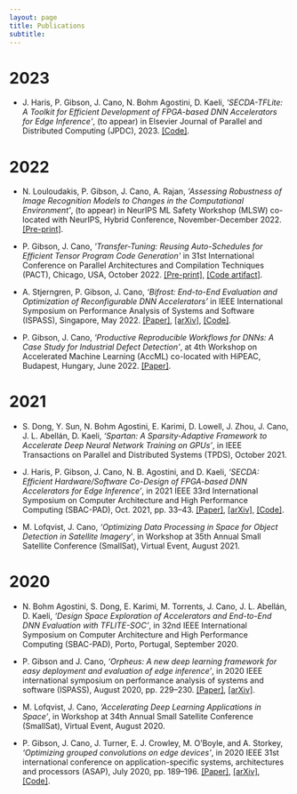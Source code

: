 ```yaml
---
layout: page
title: Publications
subtitle:
---
```


# 2023

- J. Haris, P. Gibson, J. Cano, N. Bohm Agostini, D. Kaeli, *'SECDA-TFLite: A Toolkit for Efficient Development of FPGA-based DNN Accelerators for Edge Inference'*, (to appear) in Elsevier Journal of Parallel and Distributed Computing (JPDC), 2023. [[Code]](https://github.com/gicLAB/SECDA-TFLite).

# 2022

- N. Louloudakis, P. Gibson, J. Cano, A. Rajan, *'Assessing Robustness of Image Recognition Models to Changes in the Computational Environment'*, (to appear) in NeurIPS ML Safety Workshop (MLSW) co-located with NeurIPS, Hybrid Conference, November-December 2022. [[Pre-print]](https://www.dcs.gla.ac.uk/~josecr/pub/2022_MLSW.pdf).

- P. Gibson, J. Cano,  *'Transfer-Tuning: Reusing Auto-Schedules for Efficient Tensor Program Code Generation'* in 31st International Conference on Parallel Architectures and Compilation Techniques (PACT), Chicago, USA, October 2022. [[Pre-print]](https://arxiv.org/abs/2201.05587), [[Code artifact]](https://github.com/gicLAB/transfer-tuning).

- A. Stjerngren, P. Gibson, J. Cano, *‘Bifrost: End-to-End Evaluation and Optimization of Reconfigurable DNN Accelerators’* in IEEE International Symposium on Performance Analysis of Systems and Software (ISPASS), Singapore, May 2022. [[Paper]](https://ieeexplore.ieee.org/document/9804659/), [[arXiv]](https://arxiv.org/abs/2204.12418), [[Code]](https://github.com/gicLAB/bifrost).

- P. Gibson, J. Cano, *'Productive Reproducible Workflows for DNNs: A Case Study for Industrial Defect Detection'*, at 4th Workshop on Accelerated Machine Learning (AccML) co-located with HiPEAC, Budapest, Hungary, June 2022. [[Paper]](https://arxiv.org/abs/2206.09359v1).


# 2021

- S. Dong, Y. Sun, N. Bohm Agostini, E. Karimi, D. Lowell, J. Zhou, J. Cano, J. L. Abellán, D. Kaeli, *‘Spartan: A Sparsity-Adaptive Framework to Accelerate Deep Neural Network Training on GPUs’*, in IEEE Transactions on Parallel and Distributed Systems (TPDS), October 2021.

- J. Haris, P. Gibson, J. Cano, N. B. Agostini, and D. Kaeli, *‘SECDA: Efficient Hardware/Software Co-Design of FPGA-based DNN Accelerators for Edge Inference’*, in 2021 IEEE 33rd International Symposium on Computer Architecture and High Performance Computing (SBAC-PAD), Oct. 2021, pp. 33–43. [[Paper]](https://ieeexplore.ieee.org/document/9651579), [[arXiv]](https://arxiv.org/abs/2110.00478), [[Code]](https://github.com/giclab/secda).

- M. Lofqvist, J. Cano, *‘Optimizing Data Processing in Space for Object Detection in Satellite Imagery’*, in Workshop at 35th Annual Small Satellite Conference (SmallSat), Virtual Event, August 2021.


# 2020

- N. Bohm Agostini, S. Dong, E. Karimi, M. Torrents, J. Cano, J. L. Abellán, D. Kaeli, *‘Design Space Exploration of Accelerators and End-to-End DNN Evaluation with TFLITE-SOC’*, in 32nd IEEE International Symposium on Computer Architecture and High Performance Computing (SBAC-PAD), Porto, Portugal, September 2020.

- P. Gibson and J. Cano, *‘Orpheus: A new deep learning framework for easy deployment and evaluation of edge inference’*, in 2020 IEEE international symposium on performance analysis of systems and software (ISPASS), August 2020, pp. 229–230. [[Paper]](https://ieeexplore.ieee.org/document/9238597), [[arXiv]](https://arxiv.org/abs/2007.13648).

- M. Lofqvist, J. Cano, *‘Accelerating Deep Learning Applications in Space’*, in Workshop at 34th Annual Small Satellite Conference (SmallSat), Virtual Event, August 2020.

- P. Gibson, J. Cano, J. Turner, E. J. Crowley, M. O’Boyle, and A. Storkey, *‘Optimizing grouped convolutions on edge devices’*, in 2020 IEEE 31st international conference on application-specific systems, architectures and processors (ASAP), July 2020, pp. 189–196. [[Paper]](https://ieeexplore.ieee.org/document/9153227/), [[arXiv]](https://arxiv.org/abs/2006.09791), [[Code]](https://github.com/apache/tvm/blob/main/python/tvm/topi/x86/group_conv2d.py#L109).
